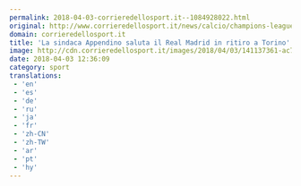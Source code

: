 ```yaml
---
permalink: 2018-04-03-corrieredellosport.it--1084928022.html
original: http://www.corrieredellosport.it/news/calcio/champions-league/2018/04/03-40877118/la_sindaca_appendino_saluta_il_real_madrid_in_ritiro_a_torino/
domain: corrieredellosport.it
title: 'La sindaca Appendino saluta il Real Madrid in ritiro a Torino'
image: http://cdn.corrieredellosport.it/images/2018/04/03/141137361-ac78dad5-84b4-41fa-a96b-397e24e27719.png
date: 2018-04-03 12:36:09
category: sport
translations: 
 - 'en'
 - 'es'
 - 'de'
 - 'ru'
 - 'ja'
 - 'fr'
 - 'zh-CN'
 - 'zh-TW'
 - 'ar'
 - 'pt'
 - 'hy'
---
```


